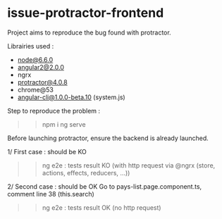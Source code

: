 # issue-protractor-frontend

Project aims to reproduce the bug found with protractor.

Librairies used : 
- node@6.6.0
- angular2@2.0.0
- ngrx
- protractor@4.0.8
- chrome@53
- angular-cli@1.0.0-beta.10 (system.js)

Step to reproduce the problem :
>> npm i
>> ng serve

Before launching protractor, ensure the backend is already launched.

1/ First case : should be KO
>> ng e2e : tests result KO (with http request via @ngrx (store, actions, effects, reducers, ...))

2/ Second case : should be OK
Go to pays-list.page.component.ts, comment line 38 (this.search)
>> ng e2e : tests result OK (no http request)
